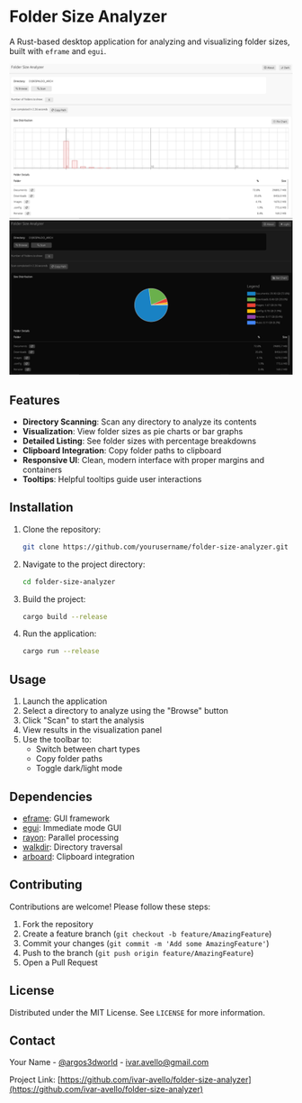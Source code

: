 # Folder Size Analyzer

A Rust-based desktop application for analyzing and visualizing folder sizes, built with `eframe` and `egui`.

![Screenshot](./assets/screenshots/screenshot0.png)
![Screenshot](./assets/screenshots/screenshot1.png)

## Features
- **Directory Scanning**: Scan any directory to analyze its contents
- **Visualization**: View folder sizes as pie charts or bar graphs
- **Detailed Listing**: See folder sizes with percentage breakdowns
- **Clipboard Integration**: Copy folder paths to clipboard
- **Responsive UI**: Clean, modern interface with proper margins and containers
- **Tooltips**: Helpful tooltips guide user interactions

## Installation
1. Clone the repository:
   ```bash
   git clone https://github.com/yourusername/folder-size-analyzer.git
   ```
2. Navigate to the project directory:
   ```bash
   cd folder-size-analyzer
   ```
3. Build the project:
   ```bash
   cargo build --release
   ```
4. Run the application:
   ```bash
   cargo run --release
   ```

## Usage
1. Launch the application
2. Select a directory to analyze using the "Browse" button
3. Click "Scan" to start the analysis
4. View results in the visualization panel
5. Use the toolbar to:
   - Switch between chart types
   - Copy folder paths
   - Toggle dark/light mode

## Dependencies
- [eframe](https://github.com/emilk/egui/tree/master/crates/eframe): GUI framework
- [egui](https://github.com/emilk/egui): Immediate mode GUI
- [rayon](https://github.com/rayon-rs/rayon): Parallel processing
- [walkdir](https://github.com/BurntSushi/walkdir): Directory traversal
- [arboard](https://github.com/1Password/arboard): Clipboard integration

## Contributing
Contributions are welcome! Please follow these steps:
1. Fork the repository
2. Create a feature branch (`git checkout -b feature/AmazingFeature`)
3. Commit your changes (`git commit -m 'Add some AmazingFeature'`)
4. Push to the branch (`git push origin feature/AmazingFeature`)
5. Open a Pull Request

## License
Distributed under the MIT License. See `LICENSE` for more information.

## Contact
Your Name - [@argos3dworld](https://twitter.com/argos3dworld) - ivar.avello@gmail.com

Project Link: [https://github.com/ivar-avello/folder-size-analyzer](https://github.com/ivar-avello/folder-size-analyzer)
